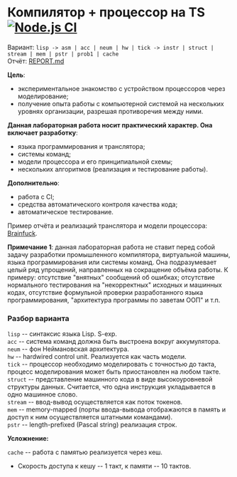 # Компилятор + процессор на TS [![Node.js CI](https://github.com/RAZRULETEL/AK_JS-processor_ITMO/actions/workflows/node.js.yml/badge.svg)](https://github.com/RAZRULETEL/AK_JS-processor_ITMO/actions/workflows/node.js.yml)

Вариант: `lisp -> asm | acc | neum | hw | tick -> instr | struct | stream | mem | pstr | prob1 | cache` </br>
Отчёт: [REPORT.md](./REPORT.md)

**Цель**:

+ экспериментальное знакомство с устройством процессоров через моделирование;
+ получение опыта работы с компьютерной системой на нескольких уровнях организации, разрешая противоречия между ними.

**Данная лабораторная работа носит практический характер. Она включает разработку**:

+ языка программирования и транслятора;
+ системы команд;
+ модели процессора и его принципиальной схемы;
+ нескольких алгоритмов (реализация и тестирование работы).

**Дополнительно**:

+ работа с CI;
+ средства автоматического контроля качества кода;
+ автоматическое тестирование.

Пример отчёта и реализаций транслятора и модели процессора: [Brainfuck](https://github.com/ryukzak/brainfuck).

**Примечание 1**: данная лабораторная работа не ставит перед собой задачу разработки промышленного компилятора, виртуальной машины, языка программирования или системы команд. Она подразумевает целый ряд упрощений, направленных на сокращение объёма работы. К примеру: отсутствие "внятных" сообщений об ошибках; отсутствие нормального тестирования на "некорректных" исходных и машинных кодах, отсутствие формульной проверки разработанного языка программирования, "архитектура программы по заветам ООП" и т.п.

### Разбор варианта
`lisp` -- синтаксис языка Lisp. S-exp. </br>
`acc` -- система команд должна быть выстроена вокруг аккумулятора. </br>
`neum` -- фон Неймановская архитектура. </br>
`hw` -- hardwired control unit. Реализуется как часть модели. </br>
`tick` -- процессор необходимо моделировать с точностью до такта, процесс моделирования может быть приостановлен на любом такте. </br>
`struct` -- представление машинного кода в виде высокоуровневой структуры данных. Считается, что одна инструкция укладывается в одно машинное слово. </br>
`stream` -- ввод-вывод осуществляется как поток токенов. </br>
`mem` -- memory-mapped (порты ввода-вывода отображаются в память и доступ к ним осуществляется штатными командами). </br>
`pstr` -- length-prefixed (Pascal string) реализация строк. </br>

**Усложнение:**

`cache` -- работа с памятью реализуется через кеш.
+ Скорость доступа к кешу -- 1 такт, к памяти -- 10 тактов.